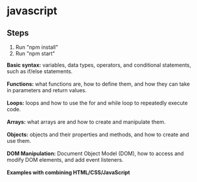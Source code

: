 # javascript

## Steps
1) Run  "npm install"
2) Run "npm start"

**Basic syntax:** variables, data types, operators, and conditional statements, such as if/else statements.<br/><br/>
**Functions:** what functions are, how to define them, and how they can take in parameters and return values.<br/><br/>
**Loops:** loops and how to use the for and while loop to repeatedly execute code.<br/><br/>
**Arrays:** what arrays are and how to create and manipulate them.<br/><br/>
**Objects:** objects and their properties and methods, and how to create and use them.<br/><br/>
**DOM Manipulation:** Document Object Model (DOM), how to access and modify DOM elements, and add event listeners.<br/><br/>
**Examples with combining HTML/CSS/JavaScript**
